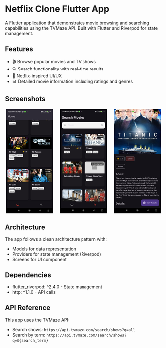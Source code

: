 # Netflix Clone Flutter App

A Flutter application that demonstrates movie browsing and searching capabilities using the TVMaze API. Built with Flutter and Riverpod for state management.

## Features

- 🎬 Browse popular movies and TV shows
- 🔍 Search functionality with real-time results
- 📱 Netflix-inspired UI/UX
- 📊 Detailed movie information including ratings and genres

## Screenshots

<div style="display: flex; justify-content: space-between; flex-wrap: wrap;">
    <img src="https://github.com/prafullKrRj/Netflix-Clone/blob/master/ss/Screenshot_20250111_120739.png?raw=true" alt="Home Screen" style="width: 30%; margin: 0.5%;" />
    <img src="https://github.com/prafullKrRj/Netflix-Clone/blob/master/ss/Screenshot_20250111_120831.png?raw=true" alt="Search Screen" style="width: 30%; margin: 0.5%;" />
    <img src="https://github.com/prafullKrRj/Netflix-Clone/blob/master/ss/Screenshot_20250111_120844.png?raw=true" alt="Details Screen" style="width: 30%; margin: 0.5%;" />
</div>

## Architecture

The app follows a clean architecture pattern with:
- Models for data representation
- Providers for state management (Riverpod)
- Screens for UI component

## Dependencies

- flutter_riverpod: ^2.4.0 - State management
- http: ^1.1.0 - API calls

## API Reference

This app uses the TVMaze API:
- Search shows: `https://api.tvmaze.com/search/shows?q=all`
- Search by term: `https://api.tvmaze.com/search/shows?q=${search_term}`
